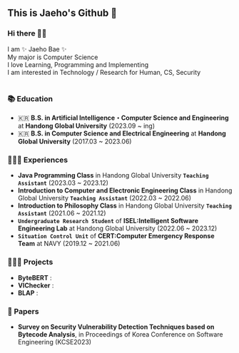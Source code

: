 <!--
**baejaeho18/baejaeho18** is a ✨ _special_ ✨ repository because its `README.md` (this file) appears on your GitHub profile.

Here are some ideas to get you started:

- 🔭 I’m currently working on ...
- 🌱 I’m currently learning ...
- 👯 I’m looking to collaborate on ...
- 🤔 I’m looking for help with ...
- 💬 Ask me about ...
- 📫 How to reach me: ...
- 😄 Pronouns: ...
- ⚡ Fun fact: ...
-->

## This is Jaeho's Github 🌱

### Hi there 👋🏻

I am ✨ Jaeho Bae ✨ <br>
My major is Computer Science <br>
I love Learning, Programming and Implementing <br>
I am interested in Technology / Research for Human, CS, Security <br>
<br>

### 📚 Education
- 🇰🇷 **B.S. in Artificial Intelligence・Computer Science and Engineering** at **Handong Global University** (2023.09 ~ ing) <br>
- 🇰🇷 **B.S. in Computer Science and Electrical Engineering** at **Handong Global University** (2017.03 ~ 2023.06) <br>


### 🙋🏻‍♀️ Experiences
- **Java Programming Class** in Handong Global University **`Teaching Assistant`** (2023.03 ~ 2023.12) <br>
- **Introduction to Computer and Electronic Engineering Class** in Handong Global University **`Teaching Assistant`** (2022.03 ~ 2022.06) <br>
- **Introduction to Philosophy Class** in Handong Global University **`Teaching Assistant`** (2021.06 ~ 2021.12) <br>
- **`Undergraduate Research Student`** of **ISEL:Intelligent Software Engineering Lab** at Handong Global University (2022.06 ~ 2023.12) <br>
- **`Situation Control Unit`** of **CERT:Computer Emergency Response Team** at NAVY (2019.12 ~ 2021.06) <br>


### 👩🏻‍💻 Projects
<!--
- 🔎 **jChecker 2.0**: Intelligent Tutoring System for Java Programming [[Page](http://isel.lifove.net/jchecker2.0)] <br>
- 🌦️ **YIJUEUN**: Mobile application that lets you share your diary with your loved ones [[GitHub](https://github.com/seojueunn/YIJUEUN.git)] <br>
- 💯 **jChecker** (system maintenance & analysis): OOP-based Java program scoring service through static analysis [[Page](http://isel.lifove.net/jchecker)] <br>
-->
- **ByteBERT** : <br>
- **VIChecker** : <br>
- **BLAP** : <br>

### 📑 Papers
- **Survey on Security Vulnerability Detection Techniques based on Bytecode Analysis**, in Proceedings of Korea Conference on Software Engineering (KCSE2023) <br>

<!--
### 🏆 Awards
- **2023-TOPCIT 상반기 정기평가 장려상** at Handong Global University
- **2023 캡스톤 페스티벌 ‘캡스톤2’ 부문 우수상** at Handong Global University
- **KCSE2023 학부생부문 우수상** at Korea Conference on Software Engineering
- **CERT 우수 장병** at NAVY CERT
-->
